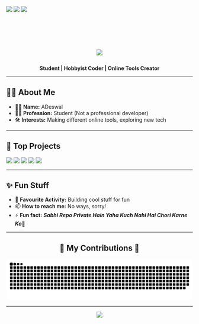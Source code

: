 <div style="display: inline-block;">
  <img align="left" src="https://img.shields.io/badge/Favorite%20Language-Java-007396" />
</div>
<div style="display: inline-block;">
  <img align="left" src="https://img.shields.io/badge/Status-Always%20Online-008000" />
</div>
<div style="display: inline-block;">
  <img align="left" src="https://img.shields.io/badge/Learning%20Something%20New-Always-00BCD4" />
</div>

<br/><br/>

<h1 align="center">
    <img src="https://readme-typing-svg.herokuapp.com/?font=Righteous&size=35&center=true&vCenter=true&width=500&height=70&duration=4000&lines=Hi+There!+👋;+I'm+ADeswal!;Coding+Enthusiast+%F0%9F%92%BB;Tool+Maker+by+Interest+%F0%9F%A7%91%E2%80%8D%F0%9F%92%BB;" />
</h1>

<p align="center">
  <b>Student | Hobbyist Coder | Online Tools Creator</b>
</p>

---

## 🙋‍♂️ About Me

- 👨‍🎓 **Name:** ADeswal  
- 🧑‍💻 **Profession:** Student (Not a professional developer)  
- 🛠 **Interests:** Making different online tools, exploring new tech  


---

## 🚀 Top Projects

<p>
  <a href="https://github.com/adeswal78/pvt"><img src="https://img.shields.io/badge/pvt-Repo-blue?style=flat&logo=github" /></a>
  <a href="https://github.com/adeswal78/adeswal2-proxy"><img src="https://img.shields.io/badge/adeswal2--proxy-Repo-lightgrey?style=flat&logo=github" /></a>
  <a href="https://github.com/adeswal78/txt-extract"><img src="https://img.shields.io/badge/txt--extract-Repo-yellow?style=flat&logo=github" /></a>
  <a href="https://adplay.onrender.com"><img src="https://img.shields.io/badge/vplayer-orange?style=flat&logo=github" /></a>
  <a href="https://github.com/adeswal78/engbyps"><img src="https://img.shields.io/badge/engbyps-Repo-green?style=flat&logo=github" /></a>
</p>

---

## ✨ Fun Stuff

- 🧩 **Favourite Activity:** Building cool stuff for fun  
- 📫 **How to reach me:** No ways, sorry!  
- ⚡ **Fun fact:** **_Sabhi Repo Private Hain Yaha Kuch Nahi Hai Chori Karne Ko_**🐍  

---

<h2 align="center">🐍 My Contributions 🐍</h2>

<div align="center">
  <picture>
    <source
      media="(prefers-color-scheme: dark)"
      srcset="https://raw.githubusercontent.com/platane/snk/output/github-contribution-grid-snake-dark.svg"
    />
    <source
      media="(prefers-color-scheme: light)"
      srcset="https://raw.githubusercontent.com/platane/snk/output/github-contribution-grid-snake.svg"
    />
    <img
      alt="github contribution grid snake animation"
      src="https://raw.githubusercontent.com/platane/snk/output/github-contribution-grid-snake.svg"
    />
  </picture>
</div>

---

<p align="center">
  <img src="https://capsule-render.vercel.app/api?type=waving&color=gradient&height=100&section=footer"/>
</p>
